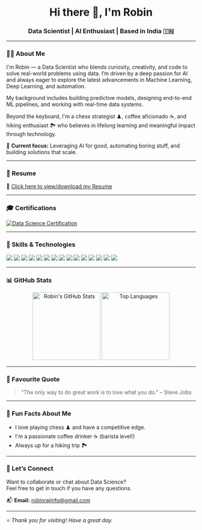  <!-- robinrajinfo/README.md -->

<h1 align="center">Hi there 👋, I'm Robin</h1>
<h3 align="center">Data Scientist | AI Enthusiast | Based in India 🇮🇳</h3>

---

### 🙋‍♂️ About Me

I'm Robin — a Data Scientist who blends curiosity, creativity, and code to solve real-world problems using data. I’m driven by a deep passion for AI and always eager to explore the latest advancements in Machine Learning, Deep Learning, and automation.

My background includes building predictive models, designing end-to-end ML pipelines, and working with real-time data systems.  

Beyond the keyboard, I'm a chess strategist ♟️, coffee aficionado ☕, and hiking enthusiast 🏞️ who believes in lifelong learning and meaningful impact through technology.

📌 **Current focus:** Leveraging AI for good, automating boring stuff, and building solutions that scale.

---

### 📄 Resume

🔗 [Click here to view/download my Resume](https://drive.google.com/drive/folders/1Es1TKyia7-JGYtA9ZBVZ37WM7dyxvGud)

---

### 🎓 Certifications

[![Data Science Certification](https://img.shields.io/badge/Certified%20Data%20Scientist-%230073C9?style=for-the-badge&logo=python&logoColor=white)](https://drive.google.com/file/d/1Rs_6D-WpAZ1oCz2nYkkSQuZDT5755QlU/view?usp=sharing)

---

### 🚀 Skills & Technologies

<p align="left">
  <img src="https://img.shields.io/badge/Python-3776AB?style=for-the-badge&logo=python&logoColor=white" />
  <img src="https://img.shields.io/badge/MySQL-005C84?style=for-the-badge&logo=mysql&logoColor=white" />
  <img src="https://img.shields.io/badge/MongoDB-4EA94B?style=for-the-badge&logo=mongodb&logoColor=white" />
  <img src="https://img.shields.io/badge/Pandas-150458?style=for-the-badge&logo=pandas&logoColor=white" />
  <img src="https://img.shields.io/badge/Numpy-013243?style=for-the-badge&logo=numpy&logoColor=white" />
  <img src="https://img.shields.io/badge/Matplotlib-ffffff?style=for-the-badge&logo=matplotlib&logoColor=black" />
  <img src="https://img.shields.io/badge/Seaborn-2E8BC0?style=for-the-badge" />
  <img src="https://img.shields.io/badge/Scikit--Learn-F7931E?style=for-the-badge&logo=scikit-learn&logoColor=white" />
  <img src="https://img.shields.io/badge/Keras-D00000?style=for-the-badge&logo=keras&logoColor=white" />
  <img src="https://img.shields.io/badge/TensorFlow-FF6F00?style=for-the-badge&logo=tensorflow&logoColor=white" />
  <img src="https://img.shields.io/badge/PySpark-E34A1F?style=for-the-badge&logo=apachespark&logoColor=white" />
  <img src="https://img.shields.io/badge/Hadoop-66CCFF?style=for-the-badge&logo=apachehadoop&logoColor=black" />
  <img src="https://img.shields.io/badge/Docker-2496ED?style=for-the-badge&logo=docker&logoColor=white" />
  <img src="https://img.shields.io/badge/GitHub_Actions-2088FF?style=for-the-badge&logo=github-actions&logoColor=white" />
  <img src="https://img.shields.io/badge/CI/CD-00C7B7?style=for-the-badge&logo=gitlab&logoColor=white" />
</p>

---

### 📊 GitHub Stats

<p align="center">
  <img src="https://github-readme-stats.vercel.app/api?username=robinrajinfo&show_icons=true&theme=radical" alt="Robin's GitHub Stats" height="180"/>
  <img src="https://github-readme-stats.vercel.app/api/top-langs/?username=robinrajinfo&layout=compact&theme=radical" alt="Top Languages" height="180"/>
</p>

---

### 🌟 Favourite Quote

> "The only way to do great work is to love what you do." – Steve Jobs

---

### 🎉 Fun Facts About Me

- I love playing chess ♟️ and have a competitive edge.  
- I'm a passionate coffee drinker ☕ (barista level!)  
- Always up for a hiking trip 🏞️  

---

### 💬 Let’s Connect

Want to collaborate or chat about Data Science?  
Feel free to get in touch if you have any questions.  

📬 **Email:** robinrajinfo@gmail.com

---

⭐️ *Thank you for visiting! Have a great day.*
